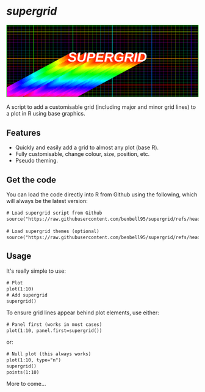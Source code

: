 # *supergrid*

![supergrid](https://raw.githubusercontent.com/benbell95/supergrid/refs/heads/main/supergrid.svg)

A script to add a customisable grid (including major and minor grid lines) to a plot in R using base graphics.

## Features

* Quickly and easily add a grid to almost any plot (base R).
* Fully customisable, change colour, size, position, etc.
* Pseudo theming. 

## Get the code

You can load the code directly into R from Github using the following, which will always be the latest version:

```
# Load supergrid script from Github
source("https://raw.githubusercontent.com/benbell95/supergrid/refs/heads/main/r/supergrid.r")

# Load supergrid themes (optional)
source("https://raw.githubusercontent.com/benbell95/supergrid/refs/heads/main/r/supergrid_themes.r")
```

## Usage

It's really simple to use:

```
# Plot
plot(1:10)
# Add supergrid
supergrid()
```
To ensure grid lines appear behind plot elements, use either:

```
# Panel first (works in most cases)
plot(1:10, panel.first=supergrid())
```

or:

```
# Null plot (this always works)
plot(1:10, type="n")
supergrid()
points(1:10)
```


More to come...
